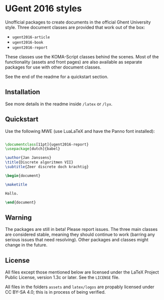 # UGent 2016 styles

Unofficial packages to create documents in the official Ghent University style. Three document classes are provided that work out of the box:

- `ugent2016-article`
- `ugent2016-book`
- `ugent2016-report`

These classes use the KOMA-Script classes behind the scenes. Most of the functionality (assets and front pages) are also available as separate packages for use with other document classes.

See the end of the readme for a quickstart section.

## Installation

See more details in the readme inside `/latex` or `/lyx`.

## Quickstart

Use the following MWE (use LuaLaTeX and have the Panno font installed):
```latex

\documentclass[11pt]{ugent2016-report}
\usepackage[dutch]{babel}

\author{Jan Janssens}
\title{Discrete algoritmen VII}
\subtitle{Zeer discrete doch krachtig}

\begin{document}

\maketitle

Hallo.

\end{document}

```

## Warning

The packages are still in beta! Please report issues. The three main classes are considered stable, meaning they should continue to work (barring any serious issues that need resolving). Other packages and classes might change in the future.

## License

All files except those mentioned below are licensed under the LaTeX Project Public License, version 1.3c or later. See the `LICENSE` file.

All files in the folders `assets` and `latex/logos` are propably licensed under CC BY-SA 4.0; this is in process of being verified.